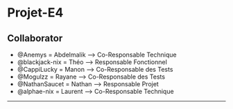 # Projet-E4
## Collaborator
  - @Anemys = Abdelmalik      --> Co-Responsable Technique
  - @blackjack-nix = Théo     --> Responsable Fonctionnel
  - @CappiLucky = Manon       --> Co-Responsable des Tests
  - @Mogulzz = Rayane         --> Co-Responsable des Tests
  - @NathanSaucet = Nathan    --> Responsable Projet
  - @alphae-nix = Laurent     --> Co-Responsable Technique

_____
